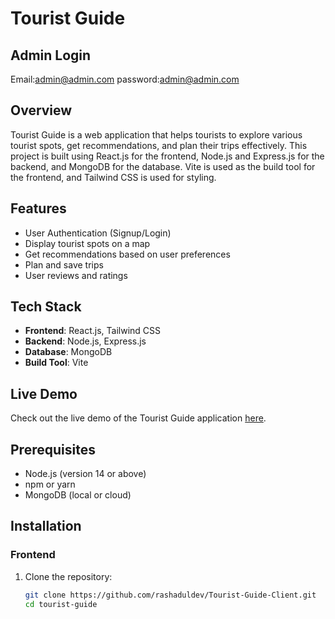 # Tourist Guide

## Admin Login
   Email:admin@admin.com
   password:admin@admin.com

## Overview
Tourist Guide is a web application that helps tourists to explore various tourist spots, get recommendations, and plan their trips effectively. This project is built using React.js for the frontend, Node.js and Express.js for the backend, and MongoDB for the database. Vite is used as the build tool for the frontend, and Tailwind CSS is used for styling.

## Features
- User Authentication (Signup/Login)
- Display tourist spots on a map
- Get recommendations based on user preferences
- Plan and save trips
- User reviews and ratings

## Tech Stack
- **Frontend**: React.js, Tailwind CSS
- **Backend**: Node.js, Express.js
- **Database**: MongoDB
- **Build Tool**: Vite

## Live Demo
Check out the live demo of the Tourist Guide application [here](https://tour-guide-theta.vercel.app).

## Prerequisites
- Node.js (version 14 or above)
- npm or yarn
- MongoDB (local or cloud)

## Installation

### Frontend
1. Clone the repository:
   ```sh
   git clone https://github.com/rashaduldev/Tourist-Guide-Client.git
   cd tourist-guide

